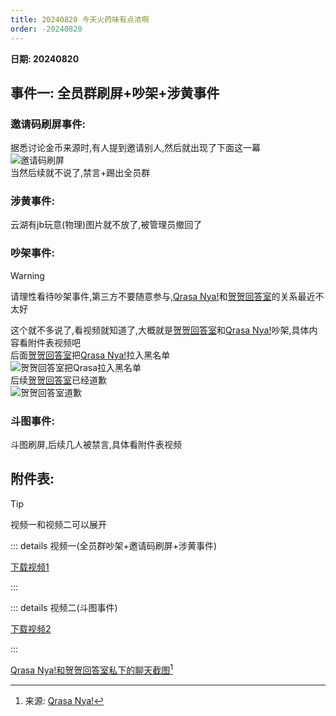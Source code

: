 ```yaml
---
title: 20240820 今天火药味有点浓啊
order: -20240820
---
```


**日期: 20240820**  

## 事件一: 全员群刷屏+吵架+涉黄事件  

### 邀请码刷屏事件:  

据悉讨论金币来源时,有人提到邀请别人,然后就出现了下面这一幕  
![邀请码刷屏](https://img.yyyyt.top/vuepress/blog/yh/events/2024/0820/Screenshot_2024-08-20-21-45-25-302_com.yhchat.app.jpg)  
当然后续就不说了,禁言+踢出全员群  

### 涉黄事件:  

云湖有jb玩意(物理)图片就不放了,被管理员撤回了  

### 吵架事件:  

> [!warning]
> 请理性看待吵架事件,第三方不要随意参与,[Qrasa Nya!](https://www.yhchat.com/user/homepage/4989233)和[贺贺回答室](https://www.yhchat.com/user/homepage/8826514)的关系最近不太好  

这个就不多说了,看视频就知道了,大概就是[贺贺回答室](https://www.yhchat.com/user/homepage/8826514)和[Qrasa Nya!](https://www.yhchat.com/user/homepage/4989233)吵架,具体内容看附件表视频吧  
后面[贺贺回答室](https://www.yhchat.com/user/homepage/8826514)把[Qrasa Nya!](https://www.yhchat.com/user/homepage/4989233)拉入黑名单  
![贺贺回答室把Qrasa拉入黑名单](https://img.yyyyt.top/vuepress/blog/yh/events/2024/0820/IMG_20240820_213345.jpg)  
后续[贺贺回答室](https://www.yhchat.com/user/homepage/8826514)已经道歉  
![贺贺回答室道歉](https://img.yyyyt.top/vuepress/blog/yh/events/2024/0820/IMG_20240820_211221.jpg)  

### 斗图事件:  

斗图刷屏,后续几人被禁言,具体看附件表视频  

## 附件表:  

> [!tip]
> 视频一和视频二可以展开

::: details 视频一(全员群吵架+邀请码刷屏+涉黄事件)

[下载视频1](https://img.yyyyt.top/vuepress/blog/yh/events/2024/0820/video_1.mp4)  
<ArtPlayer src="https://img.yyyyt.top/vuepress/blog/yh/events/2024/0820/video_1.mp4" />

:::

::: details 视频二(斗图事件)

[下载视频2](https://img.yyyyt.top/vuepress/blog/yh/events/2024/0820/video_2.mp4)  
<ArtPlayer src="https://img.yyyyt.top/vuepress/blog/yh/events/2024/0820/video_2.mp4" />

:::

[Qrasa Nya!和贺贺回答室私下的聊天截图](https://img.yyyyt.top/vuepress/blog/yh/events/2024/0820/IMG_8572.jpeg)[^1]  

[^1]: 来源: [Qrasa Nya!](https://www.yhchat.com/user/homepage/4989233)  
